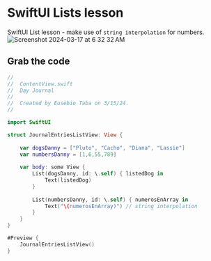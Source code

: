 # SwiftUI Lists lesson
SwiftUI List lesson - make use of `string interpolation` for numbers.<br>
![Screenshot 2024-03-17 at 6 32 32 AM](https://github.com/danielurra/Swift-UI-List-lesson-/assets/51704179/fde1c89e-699a-47a6-b978-286d1b1a812e)<br>
## Grab the code
```swift
//
//  ContentView.swift
//  Day Journal
//
//  Created by Eusebio Taba on 3/15/24.
//

import SwiftUI

struct JournalEntriesListView: View {
    
    var dogsDanny = ["Pluto", "Cacho", "Diana", "Lassie"]
    var numbersDanny = [1,6,55,789]
    
    var body: some View {
        List(dogsDanny, id: \.self) { listedDog in
            Text(listedDog)
        }
        
        List(numbersDanny, id: \.self) { numerosEnArray in
            Text("\(numerosEnArray)") // string interpolation
        }
    }
}

#Preview {
    JournalEntriesListView()
}


```
